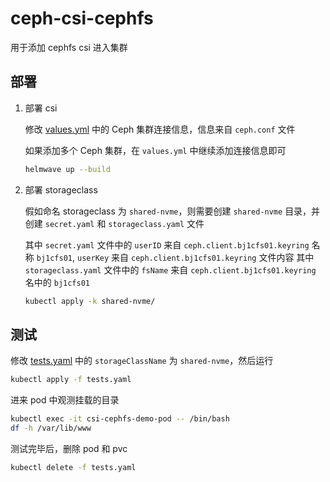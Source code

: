 # ceph-csi-cephfs

用于添加 cephfs csi 进入集群

## 部署

1. 部署 csi

    修改 [values.yml](values.yml) 中的 Ceph 集群连接信息，信息来自 `ceph.conf` 文件

    如果添加多个 Ceph 集群，在 `values.yml` 中继续添加连接信息即可

    ```bash
    helmwave up --build
    ```

2. 部署 storageclass

    假如命名 storageclass 为 `shared-nvme`，则需要创建 `shared-nvme` 目录，并创建 `secret.yaml` 和 `storageclass.yaml` 文件

    其中 `secret.yaml` 文件中的 `userID` 来自 `ceph.client.bj1cfs01.keyring` 名称 `bj1cfs01`, `userKey` 来自 `ceph.client.bj1cfs01.keyring` 文件内容
    其中 `storageclass.yaml` 文件中的 `fsName` 来自 `ceph.client.bj1cfs01.keyring` 名中的 `bj1cfs01`

    ```bash
    kubectl apply -k shared-nvme/
    ```

## 测试

修改 [tests.yaml](tests.yaml) 中的 `storageClassName` 为 `shared-nvme`，然后运行

```bash
kubectl apply -f tests.yaml
```

进来 pod 中观测挂载的目录

```bash
kubectl exec -it csi-cephfs-demo-pod -- /bin/bash
df -h /var/lib/www
```

测试完毕后，删除 pod 和 pvc

```bash
kubectl delete -f tests.yaml
```




